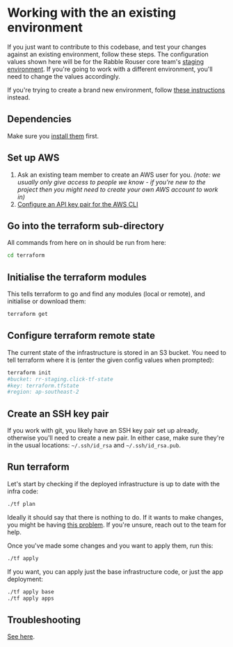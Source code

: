 # Working with the an existing environment

If you just want to contribute to this codebase, and test your changes against an existing environment, follow these
steps. The configuration values shown here will be for the Rabble Rouser core team's [staging environment](https://demo.rr-staging.click).
If you're going to work with a different environment, you'll need to change the values accordingly.

If you're trying to create a brand new environment, follow [these instructions](./new_environment.md) instead.

## Dependencies

Make sure you [install them](../README.md#dependencies) first.

## Set up AWS
1. Ask an existing team member to create an AWS user for you. *(note: we usually only give access to people we know - if
  you're new to the project then you might need to create your own AWS account to work in)*
2. [Configure an API key pair for the AWS CLI](https://docs.aws.amazon.com/cli/latest/userguide/cli-chap-getting-started.html)

## Go into the terraform sub-directory

All commands from here on in should be run from here:

```sh
cd terraform
```

## Initialise the terraform modules

This tells terraform to go and find any modules (local or remote), and initialise or download them:

```sh
terraform get
```

## Configure terraform remote state

The current state of the infrastructure is stored in an S3 bucket. You need to tell terraform where it is (enter the given
config values when prompted):

```sh
terraform init
#bucket: rr-staging.click-tf-state
#key: terraform.tfstate
#region: ap-southeast-2
```

## Create an SSH key pair

If you work with git, you likely have an SSH key pair set up already, otherwise you'll need to create a new pair. In
either case, make sure they're in the usual locations: `~/.ssh/id_rsa` and `~/.ssh/id_rsa.pub`.

## Run terraform

Let's start by checking if the deployed infrastructure is up to date with the infra code:

```sh
./tf plan
```

Ideally it should say that there is nothing to do. If it wants to make changes, you might be having [this problem](./troubleshooting.md#terraform-wants-to-recreate-some-keys).
If you're unsure, reach out to the team for help.

Once you've made some changes and you want to apply them, run this:

```sh
./tf apply
```

If you want, you can apply just the base infrastructure code, or just the app deployment:

```sh
./tf apply base
./tf apply apps
```

## Troubleshooting

[See here](./troubleshooting.md).

